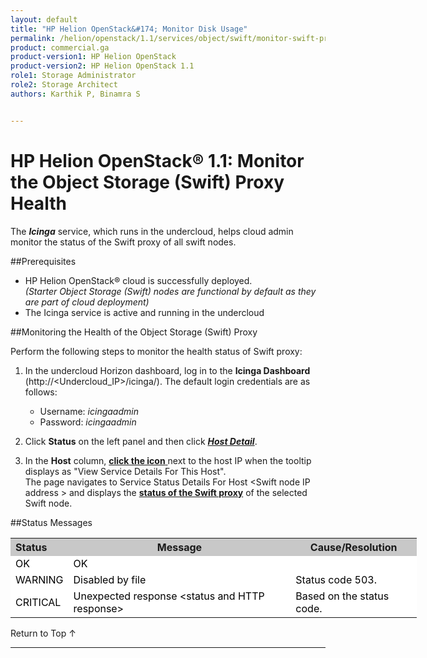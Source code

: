 ```yaml
---
layout: default
title: "HP Helion OpenStack&#174; Monitor Disk Usage"
permalink: /helion/openstack/1.1/services/object/swift/monitor-swift-proxy-health-checks/
product: commercial.ga
product-version1: HP Helion OpenStack
product-version2: HP Helion OpenStack 1.1
role1: Storage Administrator
role2: Storage Architect
authors: Karthik P, Binamra S


---
```

<!--PUBLISHED-->

<script>

function PageRefresh {
onLoad="window.refresh"
}

PageRefresh();

</script>

<!--
<p style="font-size: small;"> <a href="/helion/openstack/1.1/services/object/overview/">&#9664; PREV</a> | <a href="/helion/openstack/1.1/services/overview/">&#9650; UP</a> | <a href=" /helion/openstack/1.1/services/swift/deployment/"> NEXT &#9654</a> </p>-->


# HP Helion OpenStack&#174; 1.1: Monitor the Object Storage (Swift) Proxy Health

The ***Icinga*** service, which runs in the undercloud, helps cloud admin monitor the  status of the Swift proxy of all swift nodes.


##Prerequisites

* HP Helion OpenStack&#174; cloud is successfully deployed. <br /> *(Starter Object Storage (Swift) nodes are functional by default as they are part of cloud deployment)*
* The Icinga service is active and running in the undercloud


##Monitoring the Health of the Object Storage (Swift) Proxy

Perform the following steps to monitor the health status of Swift proxy: 

1. In the undercloud Horizon dashboard, log in to the **Icinga Dashboard** (http://&lt;Undercloud_IP&gt;/icinga/). The default login credentials are as follows:
		
    * Username: *icingaadmin*
	* Password: *icingaadmin* 

2. Click **Status** on the left panel and then click 
<a href="javascript:window.open('/content/documentation/media/icinga_host-details.png','_blank','toolbar=no,menubar=no,resizable=yes,scrollbars=yes')"><b><i>Host Detail</i></b><!--(opens in a new window)--></a>.

3. In the **Host** column, <a href="javascript:window.open('/content/documentation/media/swift_icinga_view-details.png','_blank','toolbar=no,menubar=no,resizable=yes,scrollbars=yes')"><b>click the icon</b><!-- (opens in a new window)--> </a> next to the host IP when the tooltip displays as "View Service Details For This Host". <br />
The page navigates to Service Status Details For Host &lt;Swift node IP address &gt; and displays the <a href="javascript:window.open('/content/documentation/media/swift_icinga-swift-proxy-healthcheck.png','_blank','toolbar=no,menubar=no,resizable=yes,scrollbars=yes')"><b> status of the Swift proxy</b><!-- (opens in a new window)--></a>   of the selected Swift node.


<!--
4. Click the target Swift node IP address to open the  <a href="javascript:window.open('/content/documentation/media/swift_icinga-mount-points.png','_blank','toolbar=no,menubar=no,resizable=yes,scrollbars=yes')"><b><i>Service Status Details For Host &lt;Swift node IP address &gt;</i></b><!-- (opens in a new window)--></a><!-- to view the disk usage of the selected Swift node.-->


##Status Messages

<table style="text-align: left; vertical-align: top; width:650px;">
<tr style="background-color: #C8C8C8;">
	<th>Status</th>
	<th><center>Message</center></th>
    <th><center>Cause/Resolution</center></th>
</tr>
<tr style="background-color: white; color: black;">
	<td>OK</td>
	<td>OK</td>
    <td> </td>
</tr>
<tr style="background-color: white; color: black;">
	<td>WARNING </td>
	<td>Disabled by file</td>
    <td>Status code 503.</td>
</tr>
<tr style="background-color: white; color: black;">
	<td>CRITICAL </td>
	<td>Unexpected response &lt;status and HTTP response></td>
    <td>Based on the status code.</td>
</tr><!--
<tr style="background-color: white; color: black;">
	<td>FAIL </td>
	<td>Not mounted</td>
    <td> The named device is not mounted. The device may have failed to mount or was unmounted due to an error. To resolve, stop all Swift processes, mount all devices and restart Swift.</td>
</tr>--><!--
<tr style="background-color: white; color: black;">
	<td>UNKNOWN</td>
	<td>No devices to report</td>
    <td></td></tr>-->
</table>

<a href="#top" style="padding:14px 0px 14px 0px; text-decoration: none;"> Return to Top &#8593; </a>

----

 



